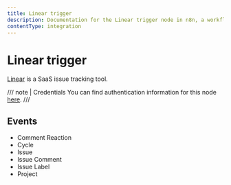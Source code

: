 ```yaml
---
title: Linear trigger
description: Documentation for the Linear trigger node in n8n, a workflow automation platform. Includes details of operations and configuration, and links to examples and credentials information.
contentType: integration
---
```


# Linear trigger

[Linear](https://linear.app/) is a SaaS issue tracking tool.

/// note | Credentials
You can find authentication information for this node [here](/integrations/builtin/credentials/linear/).
///

## Events

- Comment Reaction
- Cycle
- Issue
- Issue Comment
- Issue Label
- Project

